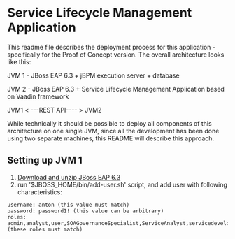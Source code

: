 Service Lifecycle Management Application
======================

This readme file describes the deployment process for this application - specifically for the Proof of Concept version.
The overall architecture looks like this:

JVM 1 - JBoss EAP 6.3 + jBPM execution server + database

JVM 2 - JBoss EAP 6.3 + Service Lifecycle Management Application based on Vaadin framework
 
      
JVM1 < ---REST API---- > JVM2

While technically it should be possible to deploy all components of this architecture on one single JVM,
since all the development has been done using two separate machines, this README will describe this approach.


Setting up JVM 1
----------------

1. [Download and unzip JBoss EAP 6.3](http://www.jboss.org/products/eap/download/)
2. run '$JBOSS_HOME/bin/add-user.sh' script, and add user with following characteristics:
```
username: anton (this value must match)
password: password1! (this value can be arbitrary)
roles: admin,analyst,user,SOAGovernanceSpecialist,ServiceAnalyst,servicedeveloper,qaspecialist (these roles must match)
```

